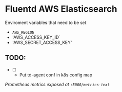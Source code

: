 # Fluentd AWS Elasticsearch 

Enviroment variables that need to be set 
  * `AWS_REGION` 
  * 'AWS_ACCESS_KEY_ID`
  * 'AWS_SECRET_ACCESS_KEY'

## TODO:
- [ ] - Put td-agent conf in k8s config map

_Prometheus metrics exposed at  `:5000/metrics-text`_
